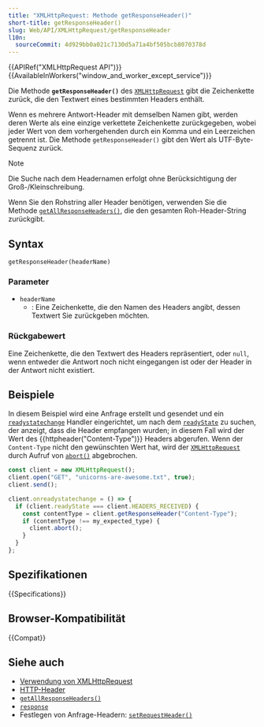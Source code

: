 ```yaml
---
title: "XMLHttpRequest: Methode getResponseHeader()"
short-title: getResponseHeader()
slug: Web/API/XMLHttpRequest/getResponseHeader
l10n:
  sourceCommit: 4d929bb0a021c7130d5a71a4bf505bcb8070378d
---
```


{{APIRef("XMLHttpRequest API")}} {{AvailableInWorkers("window_and_worker_except_service")}}

Die Methode **`getResponseHeader()`** des [`XMLHttpRequest`](/de/docs/Web/API/XMLHttpRequest) gibt die Zeichenkette zurück, die den Textwert eines bestimmten Headers enthält.

Wenn es mehrere Antwort-Header mit demselben Namen gibt, werden deren Werte als eine einzige verkettete Zeichenkette zurückgegeben, wobei jeder Wert von dem vorhergehenden durch ein Komma und ein Leerzeichen getrennt ist. Die Methode `getResponseHeader()` gibt den Wert als UTF-Byte-Sequenz zurück.

> [!NOTE]
> Die Suche nach dem Headernamen erfolgt ohne Berücksichtigung der Groß-/Kleinschreibung.

Wenn Sie den Rohstring aller Header benötigen, verwenden Sie die Methode [`getAllResponseHeaders()`](/de/docs/Web/API/XMLHttpRequest/getAllResponseHeaders), die den gesamten Roh-Header-String zurückgibt.

## Syntax

```js-nolint
getResponseHeader(headerName)
```

### Parameter

- `headerName`
  - : Eine Zeichenkette, die den Namen des Headers angibt, dessen Textwert Sie zurückgeben möchten.

### Rückgabewert

Eine Zeichenkette, die den Textwert des Headers repräsentiert, oder `null`, wenn entweder die Antwort noch nicht eingegangen ist oder der Header in der Antwort nicht existiert.

## Beispiele

In diesem Beispiel wird eine Anfrage erstellt und gesendet und ein [`readystatechange`](/de/docs/Web/API/XMLHttpRequest/readystatechange_event)
Handler eingerichtet, um nach dem [`readyState`](/de/docs/Web/API/XMLHttpRequest/readyState) zu suchen, der anzeigt, dass die Header empfangen wurden; in diesem Fall wird der Wert des {{httpheader("Content-Type")}} Headers abgerufen. Wenn der `Content-Type` nicht den gewünschten Wert hat, wird der [`XMLHttpRequest`](/de/docs/Web/API/XMLHttpRequest) durch Aufruf von [`abort()`](/de/docs/Web/API/XMLHttpRequest/abort) abgebrochen.

```js
const client = new XMLHttpRequest();
client.open("GET", "unicorns-are-awesome.txt", true);
client.send();

client.onreadystatechange = () => {
  if (client.readyState === client.HEADERS_RECEIVED) {
    const contentType = client.getResponseHeader("Content-Type");
    if (contentType !== my_expected_type) {
      client.abort();
    }
  }
};
```

## Spezifikationen

{{Specifications}}

## Browser-Kompatibilität

{{Compat}}

## Siehe auch

- [Verwendung von XMLHttpRequest](/de/docs/Web/API/XMLHttpRequest_API/Using_XMLHttpRequest)
- [HTTP-Header](/de/docs/Web/HTTP/Reference/Headers)
- [`getAllResponseHeaders()`](/de/docs/Web/API/XMLHttpRequest/getAllResponseHeaders)
- [`response`](/de/docs/Web/API/XMLHttpRequest/response)
- Festlegen von Anfrage-Headern: [`setRequestHeader()`](/de/docs/Web/API/XMLHttpRequest/setRequestHeader)
